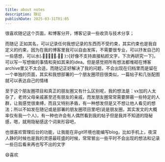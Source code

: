 ```yaml
---
title: about notes
description: 随记
publishDate: 2025-03-31T01:05
---
```

很喜欢随记这个页面，和博客分开，博客记录一些收货与技术分享；

而随记 正如其名，可以记录任何我想记录的东西而不受约束，其实约束也是我自定义的约束，因为在我的博客里我可以自由发挥，不需要很专业，可以抒发自己的一些感想，可以水(៸៸᳐⦁⩊⦁៸៸᳐ )੭\[好像不支持直接粘颜文字，下次再研究一下]，可以写一写想做的事情和突如其来的idea。但是感觉把所有想法都堆砌在博客archive里又不太合适，而随记正好解决了我的问题，不会出现在归档里而是留在一个单独的页面，其实和我想部署的一个朋友圈项目很类似，一篇帖子和几张配图就可以表达自己的情绪

至于这个朋友圈项目和真正的朋友圈又有什么区别呢，我的想法是：vx加的人太杂了，老师父母亲戚甚至还有朋友的亲戚，而发朋友圈常常需要屏蔽一些特定的人群，让我感觉很束缚，而且又特别矛盾，有一种想发但是又不想让他人看见的想法；所以不如发在随记或是部署的朋友圈项目里吧(说是朋友圈，其实发文的大概率仅有我一个人)，有一种也许会有人偶然看到我的帖子但是我并不知道的隐秘感，嗯，就用隐秘感这个词来形容吧，

也很喜欢管理后台的功能，让我能在非git环境也能编写blog，比如手机上，夜深人静的时候也是我的灵感最旺盛的时候，常常冒出一些平时不会出现的想法和记录一些日后看来再也写不出的文字

😄喜欢
